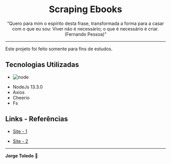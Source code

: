 <h1 align="center"> Scraping Ebooks </h1>

<p align="center">“Quero para mim o espírito desta frase, transformada a forma para a casar com o que eu sou: Viver não é necessário; o que é necessário é criar. (Fernando Pessoa)”</blockquote></p>

------------

<p>Este projeto foi feito somente para fins de estudos.</p>

## Tecnologias Utilizadas
- ![node](https://img.shields.io/badge/NodeJs-TypeScript-success.svg)
* NodeJs  13.3.0
* Axios
* Cheerio
* Fs

## Links - Referências

- [Site - 1](https://41x3n.hashnode.dev/scraping-a-website-and-downloading-files-with-nodejs-using-axios-and-cheerio-cjzxoamre00040ns1hv7xr85d)

- [Site - 2](https://futurestud.io/tutorials/download-files-images-with-axios-in-node-js)
------------

**Jorge Toledo** :rocket:
